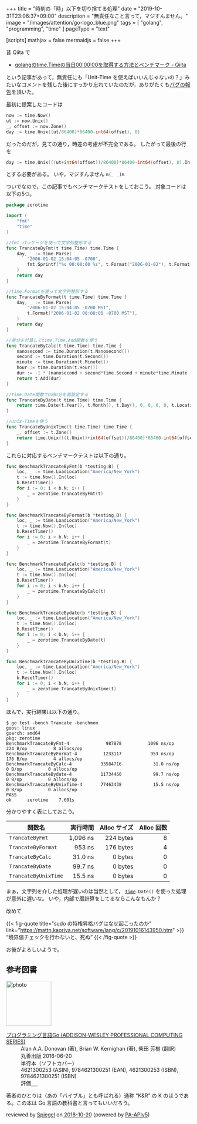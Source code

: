 +++
title = "時刻の「時」以下を切り捨てる処理"
date =  "2019-10-31T23:06:37+09:00"
description = "無責任なこと言って，マジすんません。"
image = "/images/attention/go-logo_blue.png"
tags = [ "golang", "programming", "time" ]
pageType = "text"

[scripts]
  mathjax = false
  mermaidjs = false
+++

昔 Qiita で

- [golangのtime.Timeの当日00:00:00を取得する方法とベンチマーク - Qiita](https://qiita.com/ushio_s/items/3e270933641710bbd88e)

という記事があって，無責任にも「Unit-Time を使えばいいんじゃないの？」みたいなコメントを残した後にすっかり忘れていたのだが，ありがたくも[バグの報告](https://qiita.com/go_sagawa/items/836398020100df486184)を頂いた。

最初に提案したコードは

```go
now := time.Now()
ut := now.Unix()
_, offset := now.Zone()
day := time.Unix((ut/86400)*86400-int64(offset), 0)
```

だったのだが，見ての通り，時差の考慮が不完全である。
したがって最後の行を

```go
day := time.Unix(((ut+int64(offset))/86400)*86400-int64(offset), 0).In(now.Location())
```

とする必要がある。
いや，マジすんません `m(_ _)m`

ついでなので，この記事でもベンチマークテストをしておこう。
対象コードは以下の5つ。

```go
package zerotime

import (
	"fmt"
	"time"
)

//fmt パッケージを使って文字列整形する
func TrancateByFmt(t time.Time) time.Time {
	day, _ := time.Parse(
		"2006-01-02 15:04:05 -0700",
		fmt.Sprintf("%s 00:00:00 %s", t.Format("2006-01-02"), t.Format("-0700")),
	)
	return day
}

//time.Formatを使って文字列整形する
func TrancateByFormat(t time.Time) time.Time {
	day, _ := time.Parse(
		"2006-01-02 15:04:05 -0700 MST",
		t.Format("2006-01-02 00:00:00 -0700 MST"),
	)
	return day
}

//差分を計算してtime.Time.Add関数を使う
func TrancateByCalc(t time.Time) time.Time {
	nanosecond := time.Duration(t.Nanosecond())
	second := time.Duration(t.Second())
	minute := time.Duration(t.Minute())
	hour := time.Duration(t.Hour())
	dur := -1 * (nanosecond + second*time.Second + minute*time.Minute + hour*time.Hour)
	return t.Add(dur)
}

//time.Date関数で0時0分を再設定する
func TrancateByDate(t time.Time) time.Time {
	return time.Date(t.Year(), t.Month(), t.Day(), 0, 0, 0, 0, t.Location())
}

//Unix-Timeを使う
func TrancateByUnixTime(t time.Time) time.Time {
	_, offset := t.Zone()
	return time.Unix(((t.Unix()+int64(offset))/86400)*86400-int64(offset), 0).In(t.Location())
}
```

これらに対応するベンチマークテストは以下の通り。

```go
func BenchmarkTrancateByFmt(b *testing.B) {
	loc, _ := time.LoadLocation("America/New_York")
	t := time.Now().In(loc)
	b.ResetTimer()
	for i := 0; i < b.N; i++ {
		_ = zerotime.TrancateByFmt(t)
	}
}

func BenchmarkTrancateByFormat(b *testing.B) {
	loc, _ := time.LoadLocation("America/New_York")
	t := time.Now().In(loc)
	b.ResetTimer()
	for i := 0; i < b.N; i++ {
		_ = zerotime.TrancateByFormat(t)
	}
}

func BenchmarkTrancateByCalc(b *testing.B) {
	loc, _ := time.LoadLocation("America/New_York")
	t := time.Now().In(loc)
	b.ResetTimer()
	for i := 0; i < b.N; i++ {
		_ = zerotime.TrancateByCalc(t)
	}
}

func BenchmarkTrancateBydate(b *testing.B) {
	loc, _ := time.LoadLocation("America/New_York")
	t := time.Now().In(loc)
	b.ResetTimer()
	for i := 0; i < b.N; i++ {
		_ = zerotime.TrancateByDate(t)
	}
}

func BenchmarkTrancateByUnixTime(b *testing.B) {
	loc, _ := time.LoadLocation("America/New_York")
	t := time.Now().In(loc)
	b.ResetTimer()
	for i := 0; i < b.N; i++ {
		_ = zerotime.TrancateByUnixTime(t)
	}
}
```

ほんで，実行結果は以下の通り。

```text
$ go test -bench Trancate -benchmem
goos: linux
goarch: amd64
pkg: zerotime
BenchmarkTrancateByFmt-4        	  987878	      1096 ns/op	     224 B/op	       8 allocs/op
BenchmarkTrancateByFormat-4     	 1233117	       953 ns/op	     176 B/op	       4 allocs/op
BenchmarkTrancateByCalc-4       	33584716	        31.0 ns/op	       0 B/op	       0 allocs/op
BenchmarkTrancateBydate-4       	11734460	        99.7 ns/op	       0 B/op	       0 allocs/op
BenchmarkTrancateByUnixTime-4   	77463438	        15.5 ns/op	       0 B/op	       0 allocs/op
PASS
ok  	zerotime	7.601s
```

分かりやすく表にしておこう。

| 関数名               | 実行時間 | Alloc サイズ | Alloc 回数 |
| -------------------- | --------:| ------------:| ----------:|
| `TrancateByFmt`      | 1,096 ns |    224 bytes |          8 |
| `TrancateByFormat`   |   953 ns |    176 bytes |          4 |
| `TrancateByCalc`     |  31.0 ns |      0 bytes |          0 |
| `TrancateByDate`     |  99.7 ns |      0 bytes |          0 |
| `TrancateByUnixTime` |  15.5 ns |      0 bytes |          0 |

まぁ，文字列を介した処理が遅いのは当然として， [`time`]`.Date()` を使った処理が意外に遅いな。
いや，内部で暦計算をしてるならこんなもんか？

改めて

{{< fig-quote title="sudo の特権昇格バグはなぜ起こったのか" link="https://mattn.kaoriya.net/software/lang/c/20191016143950.htm" >}}
<q>境界値チェックを行わないと、死ぬ</q>
{{< /fig-quote >}}

お後がよろしいようで。

[Go]: https://golang.org/ "The Go Programming Language"
[Go 言語]: https://golang.org/ "The Go Programming Language"
[`time`]: https://golang.org/pkg/time/ "time - The Go Programming Language"

## 参考図書

<div class="hreview">
  <div class="photo"><a class="item url" href="https://www.amazon.co.jp/dp/4621300253?tag=baldandersinf-22&linkCode=ogi&th=1&psc=1"><img src="https://m.media-amazon.com/images/I/41meaSLNFfL._SL160_.jpg" width="123" alt="photo"></a></div>
  <dl class="fn">
    <dt><a href="https://www.amazon.co.jp/dp/4621300253?tag=baldandersinf-22&linkCode=ogi&th=1&psc=1">プログラミング言語Go (ADDISON-WESLEY PROFESSIONAL COMPUTING SERIES)</a></dt>
    <dd>Alan A.A. Donovan (著), Brian W. Kernighan (著), 柴田 芳樹 (翻訳)</dd>
    <dd>丸善出版 2016-06-20</dd>
    <dd>単行本（ソフトカバー）</dd>
    <dd>4621300253 (ASIN), 9784621300251 (EAN), 4621300253 (ISBN), 9784621300251 (ISBN)</dd>
    <dd>評価<abbr class="rating fa-sm" title="5">&nbsp;<i class="fas fa-star"></i>&nbsp;<i class="fas fa-star"></i>&nbsp;<i class="fas fa-star"></i>&nbsp;<i class="fas fa-star"></i>&nbsp;<i class="fas fa-star"></i></abbr></dd>
  </dl>
  <p class="description">著者のひとりは（あの「バイブル」とも呼ばれる）通称 “K&amp;R” の K のほうである。この本は Go 言語の教科書と言ってもいいだろう。</p>
  <p class="powered-by">reviewed by <a href='#maker' class='reviewer'>Spiegel</a> on <abbr class="dtreviewed" title="2018-10-20">2018-10-20</abbr> (powered by <a href="https://affiliate.amazon.co.jp/assoc_credentials/home">PA-APIv5</a>)</p>
</div>
